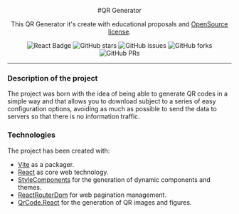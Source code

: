 <div align='center'>

#QR Generator

This QR Generator it's create with educational proposals and [OpenSource license](./LICENSE).

</div>

<div align='center'>

![React Badge](https://img.shields.io/badge/React-3277a8?logo=react&logoColor=fff&style=flat)
![GitHub stars](https://img.shields.io/github/stars/eloriente/qr-generator)
![GitHub issues](https://img.shields.io/github/issues/eloriente/qr-generator)
![GitHub forks](https://img.shields.io/github/forks/eloriente/qr-generator)
![GitHub PRs](https://img.shields.io/github/issues-pr/eloriente/qr-generator)

</div>

___
### Description of the project
The project was born with the idea of being able to generate QR codes in a simple way and that allows you to download subject to a series of easy configuration options, avoiding as much as possible to send the data to servers so that there is no information traffic.

### Technologies
The project has been created with:
- [Vite](https://vitejs.dev/) as a packager.
- [React](https://react.dev/) as core web technology.
- [StyleComponents](https://styled-components.com/) for the generation of dynamic components and themes.
- [ReactRouterDom](https://reactrouter.com/en/main) for web pagination management.
- [QrCode.React](https://www.npmjs.com/package/qrcode.react) for the generation of QR images and figures.